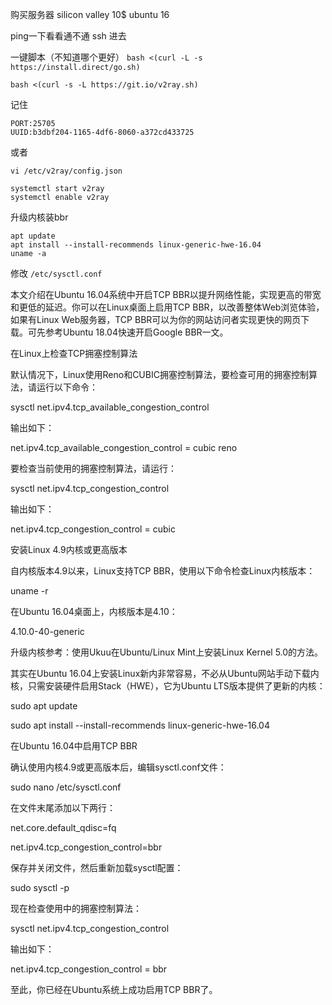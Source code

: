 购买服务器
silicon valley 
10$
ubuntu 16

ping一下看看通不通
ssh 进去

一键脚本（不知道哪个更好）
``
bash <(curl -L -s https://install.direct/go.sh)
``

``
bash <(curl -s -L https://git.io/v2ray.sh)
``

记住
```
PORT:25705
UUID:b3dbf204-1165-4df6-8060-a372cd433725
```
或者
```
vi /etc/v2ray/config.json
```

```
systemctl start v2ray
systemctl enable v2ray
```

升级内核装bbr
```
apt update
apt install --install-recommends linux-generic-hwe-16.04
uname -a
```

修改 ``/etc/sysctl.conf``


本文介绍在Ubuntu 16.04系统中开启TCP BBR以提升网络性能，实现更高的带宽和更低的延迟。你可以在Linux桌面上启用TCP BBR，以改善整体Web浏览体验，如果有Linux Web服务器，TCP BBR可以为你的网站访问者实现更快的网页下载。可先参考Ubuntu 18.04快速开启Google BBR一文。

 

在Linux上检查TCP拥塞控制算法

默认情况下，Linux使用Reno和CUBIC拥塞控制算法，要检查可用的拥塞控制算法，请运行以下命令：

sysctl net.ipv4.tcp_available_congestion_control

输出如下：

net.ipv4.tcp_available_congestion_control = cubic reno

要检查当前使用的拥塞控制算法，请运行：

sysctl net.ipv4.tcp_congestion_control

输出如下：

net.ipv4.tcp_congestion_control = cubic

 

安装Linux 4.9内核或更高版本

自内核版本4.9以来，Linux支持TCP BBR，使用以下命令检查Linux内核版本：

uname -r

在Ubuntu 16.04桌面上，内核版本是4.10：

4.10.0-40-generic

升级内核参考：使用Ukuu在Ubuntu/Linux Mint上安装Linux Kernel 5.0的方法。

其实在Ubuntu 16.04上安装Linux新内非常容易，不必从Ubuntu网站手动下载内核，只需安装硬件启用Stack（HWE），它为Ubuntu LTS版本提供了更新的内核：

sudo apt update

sudo apt install --install-recommends linux-generic-hwe-16.04

 

在Ubuntu 16.04中启用TCP BBR

确认使用内核4.9或更高版本后，编辑sysctl.conf文件：

sudo nano /etc/sysctl.conf

在文件末尾添加以下两行：

net.core.default_qdisc=fq

net.ipv4.tcp_congestion_control=bbr

保存并关闭文件，然后重新加载sysctl配置：

sudo sysctl -p

现在检查使用中的拥塞控制算法：

sysctl net.ipv4.tcp_congestion_control

输出如下：

net.ipv4.tcp_congestion_control = bbr

至此，你已经在Ubuntu系统上成功启用TCP BBR了。